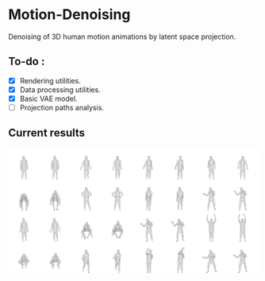 # Motion-Denoising
Denoising of 3D human motion animations by latent space projection.

## To-do :
- [X] Rendering utilities.
- [X] Data processing utilities.
- [X] Basic VAE model.
- [ ] Projection paths analysis.

## Current results
![left = ground truth, right = reconstruction](renderings/preds.jpg)
